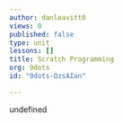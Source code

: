 ```yaml
---
author: danleavitt0
views: 0
published: false
type: unit
lessons: []
title: Scratch Programming
org: 9dots
id: "9dots-OzsAIan"

---
```


undefined
